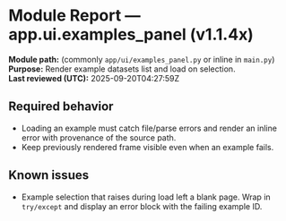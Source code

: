 # Module Report — app.ui.examples_panel (v1.1.4x)

**Module path:** (commonly `app/ui/examples_panel.py` or inline in `main.py`)  
**Purpose:** Render example datasets list and load on selection.  
**Last reviewed (UTC):** 2025-09-20T04:27:59Z

## Required behavior
- Loading an example must catch file/parse errors and render an inline error with provenance of the source path.
- Keep previously rendered frame visible even when an example fails.

## Known issues
- Example selection that raises during load left a blank page. Wrap in `try/except` and display an error block with the failing example ID.
